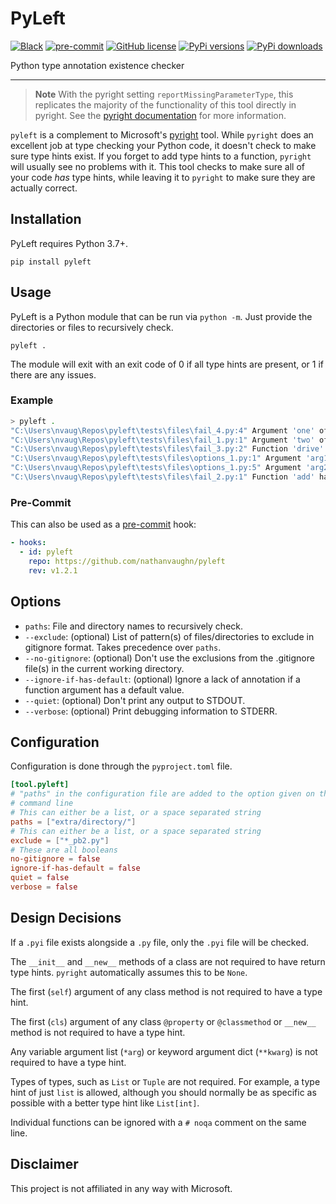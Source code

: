 # PyLeft

[![Black](https://img.shields.io/badge/code%20style-black-000000.svg)](https://github.com/psf/black)
[![pre-commit](https://img.shields.io/badge/pre--commit-enabled-brightgreen?logo=pre-commit)](https://github.com/pre-commit/pre-commit)
[![GitHub license](https://img.shields.io/github/license/NathanVaughn/pyleft)](https://github.com/NathanVaughn/pyleft/blob/main/LICENSE)
[![PyPi versions](https://img.shields.io/pypi/pyversions/pyleft)](https://pypi.org/project/pyleft)
[![PyPi downloads](https://img.shields.io/pypi/dm/pyleft)](https://pypi.org/project/pyleft)

Python type annotation existence checker

---

> **Note**
> With the pyright setting `reportMissingParameterType`, this replicates the
> majority of the functionality of this tool directly in pyright. See the
> [pyright documentation](https://microsoft.github.io/pyright/#/configuration?id=type-check-diagnostics-settings)
> for more information.

`pyleft` is a complement to Microsoft's [pyright](https://github.com/microsoft/pyright)
tool. While `pyright` does an excellent job at type checking your Python code,
it doesn't check to make sure type hints exist. If you forget to add type hints
to a function, `pyright` will usually see no problems with it. This tool checks
to make sure all of your code _has_ type hints, while leaving it to
`pyright` to make sure they are actually correct.

## Installation

PyLeft requires Python 3.7+.

`pip install pyleft`

## Usage

PyLeft is a Python module that can be run via `python -m`. Just provide the directories
or files to recursively check.

`pyleft .`

The module will exit with an exit code of 0 if all type hints are present, or 1
if there are any issues.

### Example

```bash
> pyleft .
"C:\Users\nvaug\Repos\pyleft\tests\files\fail_4.py:4" Argument 'one' of function 'wheels' has no type annotation
"C:\Users\nvaug\Repos\pyleft\tests\files\fail_1.py:1" Argument 'two' of function 'add' has no type annotation
"C:\Users\nvaug\Repos\pyleft\tests\files\fail_3.py:2" Function 'drive' has no return type annotation
"C:\Users\nvaug\Repos\pyleft\tests\files\options_1.py:1" Argument 'arg1' of function 'positional_default_value' has no type annotation
"C:\Users\nvaug\Repos\pyleft\tests\files\options_1.py:5" Argument 'arg2' of function 'keyword_default_value' has no type annotation
"C:\Users\nvaug\Repos\pyleft\tests\files\fail_2.py:1" Function 'add' has no return type annotation
```

### Pre-Commit

This can also be used as a [pre-commit](https://pre-commit.com) hook:

```yaml
- hooks:
  - id: pyleft
    repo: https://github.com/nathanvaughn/pyleft
    rev: v1.2.1
```

## Options

- `paths`: File and directory names to recursively check.
- `--exclude`: (optional) List of pattern(s) of files/directories to exclude in
  gitignore format. Takes precedence over `paths`.
- `--no-gitignore`: (optional) Don't use the exclusions from the .gitignore file(s)
  in the current working directory.
- `--ignore-if-has-default`: (optional) Ignore a lack of annotation if a function
  argument has a default value.
- `--quiet`: (optional) Don't print any output to STDOUT.
- `--verbose`: (optional) Print debugging information to STDERR.

## Configuration

Configuration is done through the `pyproject.toml` file.

```toml
[tool.pyleft]
# "paths" in the configuration file are added to the option given on the
# command line
# This can either be a list, or a space separated string
paths = ["extra/directory/"]
# This can either be a list, or a space separated string
exclude = ["*_pb2.py"]
# These are all booleans
no-gitignore = false
ignore-if-has-default = false
quiet = false
verbose = false
```

## Design Decisions

If a `.pyi` file exists alongside a `.py` file, only the `.pyi` file will be checked.

The `__init__` and `__new__` methods of a class are not required to
have return type hints. `pyright` automatically assumes this to be `None`.

The first (`self`) argument of any class method is not required to have a type hint.

The first (`cls`) argument of any class `@property` or `@classmethod` or `__new__`
method is not required to have a type hint.

Any variable argument list (`*arg`) or keyword argument dict (`**kwarg`)
is not required to have a type hint.

Types of types, such as `List` or `Tuple` are not required. For example,
a type hint of just `list` is allowed, although you should normally be as specific
as possible with a better type hint like `List[int]`.

Individual functions can be ignored with a `# noqa` comment on the same line.

## Disclaimer

This project is not affiliated in any way with Microsoft.
